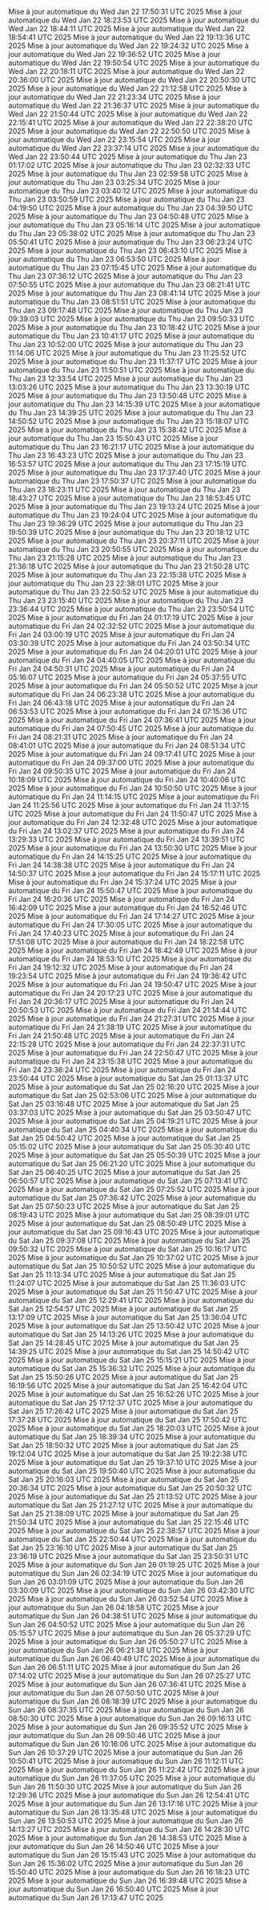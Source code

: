Mise à jour automatique du Wed Jan 22 17:50:31 UTC 2025
Mise à jour automatique du Wed Jan 22 18:23:53 UTC 2025
Mise à jour automatique du Wed Jan 22 18:44:11 UTC 2025
Mise à jour automatique du Wed Jan 22 18:54:41 UTC 2025
Mise à jour automatique du Wed Jan 22 19:13:36 UTC 2025
Mise à jour automatique du Wed Jan 22 19:24:32 UTC 2025
Mise à jour automatique du Wed Jan 22 19:36:52 UTC 2025
Mise à jour automatique du Wed Jan 22 19:50:54 UTC 2025
Mise à jour automatique du Wed Jan 22 20:18:11 UTC 2025
Mise à jour automatique du Wed Jan 22 20:36:00 UTC 2025
Mise à jour automatique du Wed Jan 22 20:50:30 UTC 2025
Mise à jour automatique du Wed Jan 22 21:12:58 UTC 2025
Mise à jour automatique du Wed Jan 22 21:23:34 UTC 2025
Mise à jour automatique du Wed Jan 22 21:36:37 UTC 2025
Mise à jour automatique du Wed Jan 22 21:50:44 UTC 2025
Mise à jour automatique du Wed Jan 22 22:15:41 UTC 2025
Mise à jour automatique du Wed Jan 22 22:38:20 UTC 2025
Mise à jour automatique du Wed Jan 22 22:50:50 UTC 2025
Mise à jour automatique du Wed Jan 22 23:15:54 UTC 2025
Mise à jour automatique du Wed Jan 22 23:37:14 UTC 2025
Mise à jour automatique du Wed Jan 22 23:50:44 UTC 2025
Mise à jour automatique du Thu Jan 23 01:17:02 UTC 2025
Mise à jour automatique du Thu Jan 23 02:32:33 UTC 2025
Mise à jour automatique du Thu Jan 23 02:59:58 UTC 2025
Mise à jour automatique du Thu Jan 23 03:25:34 UTC 2025
Mise à jour automatique du Thu Jan 23 03:40:12 UTC 2025
Mise à jour automatique du Thu Jan 23 03:50:59 UTC 2025
Mise à jour automatique du Thu Jan 23 04:19:50 UTC 2025
Mise à jour automatique du Thu Jan 23 04:39:50 UTC 2025
Mise à jour automatique du Thu Jan 23 04:50:48 UTC 2025
Mise à jour automatique du Thu Jan 23 05:16:14 UTC 2025
Mise à jour automatique du Thu Jan 23 05:38:02 UTC 2025
Mise à jour automatique du Thu Jan 23 05:50:41 UTC 2025
Mise à jour automatique du Thu Jan 23 06:23:24 UTC 2025
Mise à jour automatique du Thu Jan 23 06:43:10 UTC 2025
Mise à jour automatique du Thu Jan 23 06:53:50 UTC 2025
Mise à jour automatique du Thu Jan 23 07:15:45 UTC 2025
Mise à jour automatique du Thu Jan 23 07:36:12 UTC 2025
Mise à jour automatique du Thu Jan 23 07:50:55 UTC 2025
Mise à jour automatique du Thu Jan 23 08:21:41 UTC 2025
Mise à jour automatique du Thu Jan 23 08:41:14 UTC 2025
Mise à jour automatique du Thu Jan 23 08:51:51 UTC 2025
Mise à jour automatique du Thu Jan 23 09:17:48 UTC 2025
Mise à jour automatique du Thu Jan 23 09:39:03 UTC 2025
Mise à jour automatique du Thu Jan 23 09:50:33 UTC 2025
Mise à jour automatique du Thu Jan 23 10:18:42 UTC 2025
Mise à jour automatique du Thu Jan 23 10:41:17 UTC 2025
Mise à jour automatique du Thu Jan 23 10:52:00 UTC 2025
Mise à jour automatique du Thu Jan 23 11:14:06 UTC 2025
Mise à jour automatique du Thu Jan 23 11:25:52 UTC 2025
Mise à jour automatique du Thu Jan 23 11:37:17 UTC 2025
Mise à jour automatique du Thu Jan 23 11:50:51 UTC 2025
Mise à jour automatique du Thu Jan 23 12:33:54 UTC 2025
Mise à jour automatique du Thu Jan 23 13:03:26 UTC 2025
Mise à jour automatique du Thu Jan 23 13:30:19 UTC 2025
Mise à jour automatique du Thu Jan 23 13:50:48 UTC 2025
Mise à jour automatique du Thu Jan 23 14:15:39 UTC 2025
Mise à jour automatique du Thu Jan 23 14:39:25 UTC 2025
Mise à jour automatique du Thu Jan 23 14:50:52 UTC 2025
Mise à jour automatique du Thu Jan 23 15:18:07 UTC 2025
Mise à jour automatique du Thu Jan 23 15:38:42 UTC 2025
Mise à jour automatique du Thu Jan 23 15:50:43 UTC 2025
Mise à jour automatique du Thu Jan 23 16:21:17 UTC 2025
Mise à jour automatique du Thu Jan 23 16:43:23 UTC 2025
Mise à jour automatique du Thu Jan 23 16:53:57 UTC 2025
Mise à jour automatique du Thu Jan 23 17:15:19 UTC 2025
Mise à jour automatique du Thu Jan 23 17:37:40 UTC 2025
Mise à jour automatique du Thu Jan 23 17:50:37 UTC 2025
Mise à jour automatique du Thu Jan 23 18:23:11 UTC 2025
Mise à jour automatique du Thu Jan 23 18:43:27 UTC 2025
Mise à jour automatique du Thu Jan 23 18:53:45 UTC 2025
Mise à jour automatique du Thu Jan 23 19:13:24 UTC 2025
Mise à jour automatique du Thu Jan 23 19:24:04 UTC 2025
Mise à jour automatique du Thu Jan 23 19:36:29 UTC 2025
Mise à jour automatique du Thu Jan 23 19:50:39 UTC 2025
Mise à jour automatique du Thu Jan 23 20:18:12 UTC 2025
Mise à jour automatique du Thu Jan 23 20:37:11 UTC 2025
Mise à jour automatique du Thu Jan 23 20:50:55 UTC 2025
Mise à jour automatique du Thu Jan 23 21:15:28 UTC 2025
Mise à jour automatique du Thu Jan 23 21:36:18 UTC 2025
Mise à jour automatique du Thu Jan 23 21:50:28 UTC 2025
Mise à jour automatique du Thu Jan 23 22:15:38 UTC 2025
Mise à jour automatique du Thu Jan 23 22:38:01 UTC 2025
Mise à jour automatique du Thu Jan 23 22:50:52 UTC 2025
Mise à jour automatique du Thu Jan 23 23:15:40 UTC 2025
Mise à jour automatique du Thu Jan 23 23:36:44 UTC 2025
Mise à jour automatique du Thu Jan 23 23:50:54 UTC 2025
Mise à jour automatique du Fri Jan 24 01:17:19 UTC 2025
Mise à jour automatique du Fri Jan 24 02:32:52 UTC 2025
Mise à jour automatique du Fri Jan 24 03:00:19 UTC 2025
Mise à jour automatique du Fri Jan 24 03:30:39 UTC 2025
Mise à jour automatique du Fri Jan 24 03:50:34 UTC 2025
Mise à jour automatique du Fri Jan 24 04:20:01 UTC 2025
Mise à jour automatique du Fri Jan 24 04:40:05 UTC 2025
Mise à jour automatique du Fri Jan 24 04:50:31 UTC 2025
Mise à jour automatique du Fri Jan 24 05:16:07 UTC 2025
Mise à jour automatique du Fri Jan 24 05:37:55 UTC 2025
Mise à jour automatique du Fri Jan 24 05:50:52 UTC 2025
Mise à jour automatique du Fri Jan 24 06:23:38 UTC 2025
Mise à jour automatique du Fri Jan 24 06:43:18 UTC 2025
Mise à jour automatique du Fri Jan 24 06:53:53 UTC 2025
Mise à jour automatique du Fri Jan 24 07:15:36 UTC 2025
Mise à jour automatique du Fri Jan 24 07:36:41 UTC 2025
Mise à jour automatique du Fri Jan 24 07:50:45 UTC 2025
Mise à jour automatique du Fri Jan 24 08:21:31 UTC 2025
Mise à jour automatique du Fri Jan 24 08:41:01 UTC 2025
Mise à jour automatique du Fri Jan 24 08:51:34 UTC 2025
Mise à jour automatique du Fri Jan 24 09:17:41 UTC 2025
Mise à jour automatique du Fri Jan 24 09:37:00 UTC 2025
Mise à jour automatique du Fri Jan 24 09:50:35 UTC 2025
Mise à jour automatique du Fri Jan 24 10:18:09 UTC 2025
Mise à jour automatique du Fri Jan 24 10:40:06 UTC 2025
Mise à jour automatique du Fri Jan 24 10:50:50 UTC 2025
Mise à jour automatique du Fri Jan 24 11:14:15 UTC 2025
Mise à jour automatique du Fri Jan 24 11:25:56 UTC 2025
Mise à jour automatique du Fri Jan 24 11:37:15 UTC 2025
Mise à jour automatique du Fri Jan 24 11:50:47 UTC 2025
Mise à jour automatique du Fri Jan 24 12:32:48 UTC 2025
Mise à jour automatique du Fri Jan 24 13:02:37 UTC 2025
Mise à jour automatique du Fri Jan 24 13:29:33 UTC 2025
Mise à jour automatique du Fri Jan 24 13:39:51 UTC 2025
Mise à jour automatique du Fri Jan 24 13:50:30 UTC 2025
Mise à jour automatique du Fri Jan 24 14:15:25 UTC 2025
Mise à jour automatique du Fri Jan 24 14:38:38 UTC 2025
Mise à jour automatique du Fri Jan 24 14:50:37 UTC 2025
Mise à jour automatique du Fri Jan 24 15:17:11 UTC 2025
Mise à jour automatique du Fri Jan 24 15:37:24 UTC 2025
Mise à jour automatique du Fri Jan 24 15:50:47 UTC 2025
Mise à jour automatique du Fri Jan 24 16:20:36 UTC 2025
Mise à jour automatique du Fri Jan 24 16:42:09 UTC 2025
Mise à jour automatique du Fri Jan 24 16:52:46 UTC 2025
Mise à jour automatique du Fri Jan 24 17:14:27 UTC 2025
Mise à jour automatique du Fri Jan 24 17:30:05 UTC 2025
Mise à jour automatique du Fri Jan 24 17:40:23 UTC 2025
Mise à jour automatique du Fri Jan 24 17:51:08 UTC 2025
Mise à jour automatique du Fri Jan 24 18:22:58 UTC 2025
Mise à jour automatique du Fri Jan 24 18:42:49 UTC 2025
Mise à jour automatique du Fri Jan 24 18:53:10 UTC 2025
Mise à jour automatique du Fri Jan 24 19:12:32 UTC 2025
Mise à jour automatique du Fri Jan 24 19:23:54 UTC 2025
Mise à jour automatique du Fri Jan 24 19:36:42 UTC 2025
Mise à jour automatique du Fri Jan 24 19:50:47 UTC 2025
Mise à jour automatique du Fri Jan 24 20:17:23 UTC 2025
Mise à jour automatique du Fri Jan 24 20:36:17 UTC 2025
Mise à jour automatique du Fri Jan 24 20:50:53 UTC 2025
Mise à jour automatique du Fri Jan 24 21:14:44 UTC 2025
Mise à jour automatique du Fri Jan 24 21:27:31 UTC 2025
Mise à jour automatique du Fri Jan 24 21:38:19 UTC 2025
Mise à jour automatique du Fri Jan 24 21:50:48 UTC 2025
Mise à jour automatique du Fri Jan 24 22:15:28 UTC 2025
Mise à jour automatique du Fri Jan 24 22:37:31 UTC 2025
Mise à jour automatique du Fri Jan 24 22:50:47 UTC 2025
Mise à jour automatique du Fri Jan 24 23:15:38 UTC 2025
Mise à jour automatique du Fri Jan 24 23:36:24 UTC 2025
Mise à jour automatique du Fri Jan 24 23:50:44 UTC 2025
Mise à jour automatique du Sat Jan 25 01:13:37 UTC 2025
Mise à jour automatique du Sat Jan 25 02:16:20 UTC 2025
Mise à jour automatique du Sat Jan 25 02:53:06 UTC 2025
Mise à jour automatique du Sat Jan 25 03:16:48 UTC 2025
Mise à jour automatique du Sat Jan 25 03:37:03 UTC 2025
Mise à jour automatique du Sat Jan 25 03:50:47 UTC 2025
Mise à jour automatique du Sat Jan 25 04:19:21 UTC 2025
Mise à jour automatique du Sat Jan 25 04:40:34 UTC 2025
Mise à jour automatique du Sat Jan 25 04:50:42 UTC 2025
Mise à jour automatique du Sat Jan 25 05:15:02 UTC 2025
Mise à jour automatique du Sat Jan 25 05:30:40 UTC 2025
Mise à jour automatique du Sat Jan 25 05:50:39 UTC 2025
Mise à jour automatique du Sat Jan 25 06:21:20 UTC 2025
Mise à jour automatique du Sat Jan 25 06:40:25 UTC 2025
Mise à jour automatique du Sat Jan 25 06:50:57 UTC 2025
Mise à jour automatique du Sat Jan 25 07:13:41 UTC 2025
Mise à jour automatique du Sat Jan 25 07:25:52 UTC 2025
Mise à jour automatique du Sat Jan 25 07:36:42 UTC 2025
Mise à jour automatique du Sat Jan 25 07:50:23 UTC 2025
Mise à jour automatique du Sat Jan 25 08:19:43 UTC 2025
Mise à jour automatique du Sat Jan 25 08:39:01 UTC 2025
Mise à jour automatique du Sat Jan 25 08:50:49 UTC 2025
Mise à jour automatique du Sat Jan 25 09:16:43 UTC 2025
Mise à jour automatique du Sat Jan 25 09:37:08 UTC 2025
Mise à jour automatique du Sat Jan 25 09:50:32 UTC 2025
Mise à jour automatique du Sat Jan 25 10:16:17 UTC 2025
Mise à jour automatique du Sat Jan 25 10:37:02 UTC 2025
Mise à jour automatique du Sat Jan 25 10:50:52 UTC 2025
Mise à jour automatique du Sat Jan 25 11:13:34 UTC 2025
Mise à jour automatique du Sat Jan 25 11:24:07 UTC 2025
Mise à jour automatique du Sat Jan 25 11:36:03 UTC 2025
Mise à jour automatique du Sat Jan 25 11:50:47 UTC 2025
Mise à jour automatique du Sat Jan 25 12:29:41 UTC 2025
Mise à jour automatique du Sat Jan 25 12:54:57 UTC 2025
Mise à jour automatique du Sat Jan 25 13:17:09 UTC 2025
Mise à jour automatique du Sat Jan 25 13:36:04 UTC 2025
Mise à jour automatique du Sat Jan 25 13:50:42 UTC 2025
Mise à jour automatique du Sat Jan 25 14:13:26 UTC 2025
Mise à jour automatique du Sat Jan 25 14:28:45 UTC 2025
Mise à jour automatique du Sat Jan 25 14:39:25 UTC 2025
Mise à jour automatique du Sat Jan 25 14:50:42 UTC 2025
Mise à jour automatique du Sat Jan 25 15:15:21 UTC 2025
Mise à jour automatique du Sat Jan 25 15:36:32 UTC 2025
Mise à jour automatique du Sat Jan 25 15:50:26 UTC 2025
Mise à jour automatique du Sat Jan 25 16:19:56 UTC 2025
Mise à jour automatique du Sat Jan 25 16:42:04 UTC 2025
Mise à jour automatique du Sat Jan 25 16:52:26 UTC 2025
Mise à jour automatique du Sat Jan 25 17:12:37 UTC 2025
Mise à jour automatique du Sat Jan 25 17:26:42 UTC 2025
Mise à jour automatique du Sat Jan 25 17:37:28 UTC 2025
Mise à jour automatique du Sat Jan 25 17:50:42 UTC 2025
Mise à jour automatique du Sat Jan 25 18:20:03 UTC 2025
Mise à jour automatique du Sat Jan 25 18:39:34 UTC 2025
Mise à jour automatique du Sat Jan 25 18:50:32 UTC 2025
Mise à jour automatique du Sat Jan 25 19:12:04 UTC 2025
Mise à jour automatique du Sat Jan 25 19:22:38 UTC 2025
Mise à jour automatique du Sat Jan 25 19:37:10 UTC 2025
Mise à jour automatique du Sat Jan 25 19:50:40 UTC 2025
Mise à jour automatique du Sat Jan 25 20:16:03 UTC 2025
Mise à jour automatique du Sat Jan 25 20:36:34 UTC 2025
Mise à jour automatique du Sat Jan 25 20:50:32 UTC 2025
Mise à jour automatique du Sat Jan 25 21:13:52 UTC 2025
Mise à jour automatique du Sat Jan 25 21:27:12 UTC 2025
Mise à jour automatique du Sat Jan 25 21:38:09 UTC 2025
Mise à jour automatique du Sat Jan 25 21:50:34 UTC 2025
Mise à jour automatique du Sat Jan 25 22:15:46 UTC 2025
Mise à jour automatique du Sat Jan 25 22:38:57 UTC 2025
Mise à jour automatique du Sat Jan 25 22:50:44 UTC 2025
Mise à jour automatique du Sat Jan 25 23:16:10 UTC 2025
Mise à jour automatique du Sat Jan 25 23:36:19 UTC 2025
Mise à jour automatique du Sat Jan 25 23:50:31 UTC 2025
Mise à jour automatique du Sun Jan 26 01:19:25 UTC 2025
Mise à jour automatique du Sun Jan 26 02:34:19 UTC 2025
Mise à jour automatique du Sun Jan 26 03:01:09 UTC 2025
Mise à jour automatique du Sun Jan 26 03:30:09 UTC 2025
Mise à jour automatique du Sun Jan 26 03:42:30 UTC 2025
Mise à jour automatique du Sun Jan 26 03:52:54 UTC 2025
Mise à jour automatique du Sun Jan 26 04:18:58 UTC 2025
Mise à jour automatique du Sun Jan 26 04:38:51 UTC 2025
Mise à jour automatique du Sun Jan 26 04:50:52 UTC 2025
Mise à jour automatique du Sun Jan 26 05:15:57 UTC 2025
Mise à jour automatique du Sun Jan 26 05:37:29 UTC 2025
Mise à jour automatique du Sun Jan 26 05:50:27 UTC 2025
Mise à jour automatique du Sun Jan 26 06:21:38 UTC 2025
Mise à jour automatique du Sun Jan 26 06:40:49 UTC 2025
Mise à jour automatique du Sun Jan 26 06:51:11 UTC 2025
Mise à jour automatique du Sun Jan 26 07:14:02 UTC 2025
Mise à jour automatique du Sun Jan 26 07:25:27 UTC 2025
Mise à jour automatique du Sun Jan 26 07:36:41 UTC 2025
Mise à jour automatique du Sun Jan 26 07:50:50 UTC 2025
Mise à jour automatique du Sun Jan 26 08:18:39 UTC 2025
Mise à jour automatique du Sun Jan 26 08:37:35 UTC 2025
Mise à jour automatique du Sun Jan 26 08:50:30 UTC 2025
Mise à jour automatique du Sun Jan 26 09:16:13 UTC 2025
Mise à jour automatique du Sun Jan 26 09:35:52 UTC 2025
Mise à jour automatique du Sun Jan 26 09:50:46 UTC 2025
Mise à jour automatique du Sun Jan 26 10:16:06 UTC 2025
Mise à jour automatique du Sun Jan 26 10:37:29 UTC 2025
Mise à jour automatique du Sun Jan 26 10:50:41 UTC 2025
Mise à jour automatique du Sun Jan 26 11:12:11 UTC 2025
Mise à jour automatique du Sun Jan 26 11:22:42 UTC 2025
Mise à jour automatique du Sun Jan 26 11:37:05 UTC 2025
Mise à jour automatique du Sun Jan 26 11:50:30 UTC 2025
Mise à jour automatique du Sun Jan 26 12:29:36 UTC 2025
Mise à jour automatique du Sun Jan 26 12:54:41 UTC 2025
Mise à jour automatique du Sun Jan 26 13:17:16 UTC 2025
Mise à jour automatique du Sun Jan 26 13:35:48 UTC 2025
Mise à jour automatique du Sun Jan 26 13:50:53 UTC 2025
Mise à jour automatique du Sun Jan 26 14:13:27 UTC 2025
Mise à jour automatique du Sun Jan 26 14:28:30 UTC 2025
Mise à jour automatique du Sun Jan 26 14:38:53 UTC 2025
Mise à jour automatique du Sun Jan 26 14:50:46 UTC 2025
Mise à jour automatique du Sun Jan 26 15:15:43 UTC 2025
Mise à jour automatique du Sun Jan 26 15:36:02 UTC 2025
Mise à jour automatique du Sun Jan 26 15:50:40 UTC 2025
Mise à jour automatique du Sun Jan 26 16:18:23 UTC 2025
Mise à jour automatique du Sun Jan 26 16:39:48 UTC 2025
Mise à jour automatique du Sun Jan 26 16:50:40 UTC 2025
Mise à jour automatique du Sun Jan 26 17:13:47 UTC 2025
